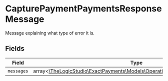 # CapturePaymentPaymentsResponseMessage

Message explaining what type of error it is.


## Fields

| Field                                                                                                                              | Type                                                                                                                               | Required                                                                                                                           | Description                                                                                                                        |
| ---------------------------------------------------------------------------------------------------------------------------------- | ---------------------------------------------------------------------------------------------------------------------------------- | ---------------------------------------------------------------------------------------------------------------------------------- | ---------------------------------------------------------------------------------------------------------------------------------- |
| `messages`                                                                                                                         | array<[\TheLogicStudio\ExactPayments\Models\Operations\CapturePaymentMessages](../../Models/Operations/CapturePaymentMessages.md)> | :heavy_minus_sign:                                                                                                                 | N/A                                                                                                                                |